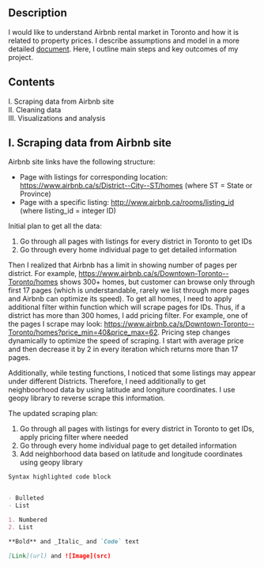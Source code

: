 ## Description

I would like to understand Airbnb rental market in Toronto and how it is related to property prices. I describe assumptions and model in a more detailed [document](https://drive.google.com/open?id=1_KuIaytu1lvk99qkmY7KMDkgZK7leLmr). Here, I outline main steps and key outcomes of my project.


## Contents
I. Scraping data from Airbnb site <br/>
II. Cleaning data <br/>
III. Visualizations and analysis <br/>


## I. Scraping data from Airbnb site
Airbnb site links have the following structure:
- Page with listings for corresponding location: <span style="color:MediumSeaGreen">https://www.airbnb.ca/s/District--City--ST/homes</span>  (where ST = State or Province)
- Page with a specific listing: <span style="color:MediumSeaGreen">http://www.airbnb.ca/rooms/listing_id</span> (where listing_id = integer ID)

Initial plan to get all the data:
1. Go through all pages with listings for every district in Toronto to get IDs
2. Go through every home individual page to get detailed information

Then I realized that Airbnb has a limit in showing number of pages per district. For example, <span style="color:MediumSeaGreen">https://www.airbnb.ca/s/Downtown-Toronto--Toronto/homes</span> shows 300+ homes, but customer can browse only through first 17 pages (which is understandable, rarely we list through more pages and Airbnb can optimize its speed). To get all homes, I need to apply additional filter within function which will scrape pages for IDs. Thus, if a district has more than 300 homes, I add pricing filter. For example, one of the pages I scrape may look: <span style="color:MediumSeaGreen">https://www.airbnb.ca/s/Downtown-Toronto--Toronto/homes?price_min=40&price_max=62</span>. Pricing step changes dynamically to optimize the speed of scraping. I start with average price and then decrease it by 2 in every iteration which returns more than 17 pages.

Additionally, while testing functions, I noticed that some listings may appear under different Districts. Therefore, I need additionally to get neighboorhood data by using latitude and longiture coordinates. I use geopy library to reverse scrape this information.

The updated scraping plan:
1. Go through all pages with listings for every district in Toronto to get IDs, apply pricing filter where needed
2. Go through every home individual page to get detailed information
3. Add neighborhood data based on latitude and longitude coordinates using geopy library



```markdown
Syntax highlighted code block


- Bulleted
- List

1. Numbered
2. List

**Bold** and _Italic_ and `Code` text

[Link](url) and ![Image](src)
```
